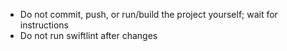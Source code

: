 - Do not commit, push, or run/build the project yourself; wait for instructions
- Do not run swiftlint after changes